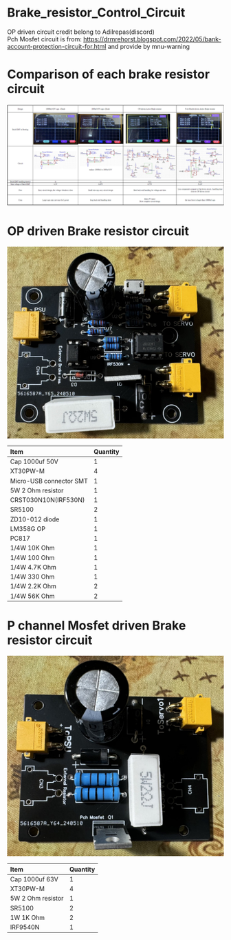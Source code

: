 # Brake_resistor_Control_Circuit

OP driven circuit credit belong to Adilrepas(discord)<br>
Pch Mosfet circuit is from: https://drmrehorst.blogspot.com/2022/05/bank-account-protection-circuit-for.html and provide by mnu-warning<br>

# Comparison of each brake resistor circuit<br>
![](comparism.png)<br>

# OP driven Brake resistor circuit
![](OP-driven-circuit/OP-driven.png)<br>

| Item           |  Quantity |
:------------------------- | :-------------------------
| Cap 1000uf 50V| 1|
| XT30PW-M| 4|
| Micro-USB connector SMT| 1|
| 5W 2 Ohm resistor| 1|
| CRST030N10N(IRF530N)| 1|
| SR5100| 2|
| ZD10-012 diode| 1|
| LM358G OP| 1|
| PC817| 1|
| 1/4W 10K Ohm| 1|
| 1/4W 100 Ohm| 1|
| 1/4W 4.7K Ohm| 1|
| 1/4W 330 Ohm| 1|
| 1/4W 2.2K Ohm| 2|
| 1/4W 56K Ohm| 2|

# P channel Mosfet driven Brake resistor circuit
![](Pch-mosfet_driven-circuit/Pch-mos-driven.png)<br>

| Item           |  Quantity |
:------------------------- | :-------------------------
| Cap 1000uf 63V| 1|
| XT30PW-M| 4|
| 5W 2 Ohm resistor| 1|
| SR5100| 2|
| 1W 1K Ohm| 2|
| IRF9540N| 1|

